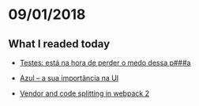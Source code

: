 # 09/01/2018

## What I readed today

* [Testes: está na hora de perder o medo dessa p###a](https://medium.com/@vedovelli/testes-est%C3%A1-na-hora-de-perder-o-medo-dessa-p-c0b2eea0e5c0)

* [Azul – a sua importância na UI](https://imasters.com.br/design-ux/azul-sua-importancia-na-ui/?trace=1519021197)

* [Vendor and code splitting in webpack 2](https://medium.com/@adamrackis/vendor-and-code-splitting-in-webpack-2-6376358f1923)